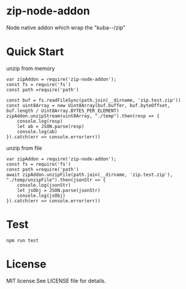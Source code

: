 # zip-node-addon
Node native addon which wrap the "kuba--/zip"


# Quick Start
unzip from memory
```
var zipAddon = require('zip-node-addon');
const fs = require('fs')
const path =require('path')

const buf = fs.readFileSync(path.join(__dirname, 'zip.test.zip'))
const uint8Array = new Uint8Array(buf.buffer, buf.byteOffset, buf.length / Uint8Array.BYTES_PER_ELEMENT)
zipAddon.unzipStream(uint8Array, "./temp").then(resp => {
    console.log(resp)
    let ab = JSON.parse(resp)
    console.log(ab)
}).catch(err => console.error(err))
```

unzip from file
```
var zipAddon = require('zip-node-addon');
const fs = require('fs')
const path =require('path')
await zipAddon.unzipFile(path.join(__dirname, 'zip.test.zip'), "./temp/unzipFile").then(jsonStr => {
    console.log(jsonStr)
    let jsObj = JSON.parse(jsonStr)
    console.log(jsObj)
}).catch(err => console.error(err))
```


# Test
`npm run test`


# License
MIT license.See LICENSE file for details.
